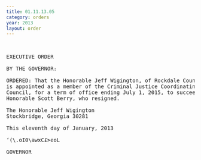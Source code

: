```yaml
---
title: 01.11.13.05
category: orders
year: 2013
layout: order
---
```


<pre> 

EXECUTIVE ORDER

BY THE GOVERNOR:

ORDERED: That the Honorable Jeff Wigington, of Rockdale County, Georgia,
is appointed as a member of the Criminal Justice Coordinating
Council, for a term of office ending July 1, 2015, to succeed the
Honorable Scott Berry, who resigned.

The Honorable Jeff Wigington
Stockbridge, Georgia 30281

This eleventh day of January, 2013

‘(\.oI0\awxC£>eoL

GOVERNOR

</pre>
